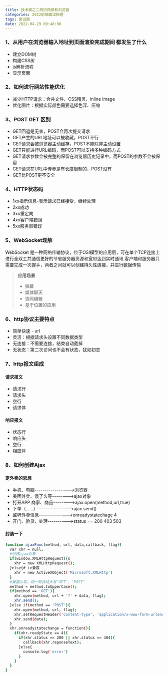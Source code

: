 ```yaml
---
title: 技术面之二简历网络和浏览器
categories: 2022前端面试梳理
tags: 面试题
date: 2022-04-29 09:48:00
---
```


### 1、从用户在浏览器输入地址到页面渲染完成期间 都发生了什么
* 建立DOM树
* 构建CSS树
* js解析流程
* 显示页面

### 2、如何进行网站性能优化
* 减少HTTP请求：合并文件、CSS精灵、inline Image
* 优化图片：根据实际颜色需要选择色深、压缩

### 3、POST GET 区别
* GET回退是无害，POST会再次提交请求
* GET产生的URL地址可以被收藏，POST不行
* GET请求会被浏览器主动缓存，POST不能除非主动设置
* GET只能进行URL编码，而POST可以支持多种编码方式
* GET请求参数会被完整的保留在浏览器历史记录中，而POST的参数不会被保留
* GET请求在URL中传参是有长度限制的，POST没有
* GET比POST更不安全

### 4、HTTP状态码
* 1xx指示信息-表示请求已经接受，继续处理
* 2xx成功
* 3xx重定向
* 4xx客户端错误
* 5xx服务器错误

### 5、WebSocket理解
WebSocket 是一种网络传输协议，位于OSI模型的应用层，可在单个TCP连接上进行全双工共通信更好的节省服务器资源和宽带达到实时通讯
客户端和服务器只需要完成一次握手，两者之间就可以创建持久性连接，并进行数据传输
> **应用场景**
> * 弹幕
> * 媒体聊天
> * 协同编辑
> * 基于位置的应用

### 6、http协议主要特点
* 简单快速 - url
* 灵活：根据请求头设置不同数据类型
* 无连接：不需要连接，结束自动截掉
* 无状态：第二次访问也不会有状态，犹如初恋

### 7、http报文组成
#### 请求报文
* 请求行
* 请求头
* 空行
* 请求体

#### 响应报文
* 状态行
* 响应头
* 空行
* 相应体

### 8、如何创建Ajax
#### 定外卖的思想
* 手机、电脑----------------->浏览器
* 美团外卖、饿了么等-------->ajax对象
* 打开APP 商家、商品-------->ajax.open(method,url,true)
* 下单（……）--------------->ajax.send()
* 监听外卖信息-------------->onreadystatechage 4
* 开门、验货、处理---------->status == 200 403 503

#### 封装一下
```bash
function ajaxFunc(method, url, data,callback, flag){
  var xhr = null;
  #创建ajax对象
  if(window.XMLHttpRequest){s
    xhr = new XMLHttpRequest();
  }else{# ie兼容
    xhr = new ActiveXObject('Microsoft.XMLHttp')
  }
  #兼容小写，统一转换成大写‘GET’、‘POST’
  method = method.toUpperCase();
  if(method == 'GET'){
    xhr.open(method, url + '?' + data, flag);
    xhr.send();
  }else if(method == 'POST'){
    xhr.open(method, url, flag);
    xhr.setRequestHeader('Content-type', 'application/x-www-form-urlencoded');
    xhr.send(data);
  }
  xhr.onreadystatechange = function(){
    if(xhr.readyState == 4){
      if(xhr.status == 200 || xhr.status == 304){
        callback(xhr.reponseText);
      }else{
        console.log('error')
      }
    }
  }
}
```
